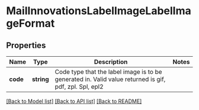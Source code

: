 # MailInnovationsLabelImageLabelImageFormat

## Properties
Name | Type | Description | Notes
------------ | ------------- | ------------- | -------------
**code** | **string** | Code type that the label image is to be generated in. Valid value returned is gif, pdf, zpl. Spl, epl2 | 

[[Back to Model list]](../../README.md#documentation-for-models) [[Back to API list]](../../README.md#documentation-for-api-endpoints) [[Back to README]](../../README.md)

